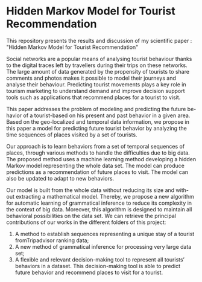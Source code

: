 # Hidden Markov Model for Tourist Recommendation
This repository presents the results and discussion of my scientific paper : "Hidden Markov Model for Tourist Recommendation"

Social networks are a popular means of analysing tourist behaviour thanks to the digital traces left by travellers during their trips on these networks. The large amount of data generated by the propensity of tourists to share comments and photos makes it possible to model their journeys and analyse their behaviour. 
Predicting tourist movements plays a key role in tourism marketing to understand demand and improve decision support tools such as applications that recommend places for a tourist to visit. 

This paper addresses the problem of modeling and predicting the future be-havior of a tourist-based on his present and past behavior in a given area. Based on the geo-localized and temporal data information, we propose in this paper a model for predicting future tourist behavior by analyzing the time sequences of places visited by a set of tourists. 

Our approach is to learn behaviors from a set of temporal sequences of places, through various methods to handle the difficulties due to big data. The proposed method uses a machine learning method developing a hidden Markov model representing the whole data set. The model can produce predictions as a recommendation of future places to visit. The model can also be updated to adapt to new behaviors. 

Our model is built from the whole data without reducing its size and with-out extracting a mathematical model. Thereby, we propose a new algorithm for automatic learning of grammatical inference to reduce its complexity in the context of big data. Moreover, this algorithm is designed to maintain all behavioral possibilities on the data set. We can retrieve the principal contributions of our works in the different folders of this project:

1.  A method to establish sequences representing a unique stay of a tourist fromTripadvisor ranking data; 
2.  A new method of grammatical inference for processing very large data set;
3.  A flexible and relevant decision-making tool to represent all tourists’ behaviors in a dataset. This decision-making tool is able to predict future behavior and recommend places to visit for a tourist.
